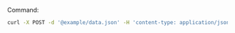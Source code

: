 Command:

```bash
curl -X POST -d '@example/data.json' -H 'content-type: application/json' http://localhost:3000/api/todos; echo
```
